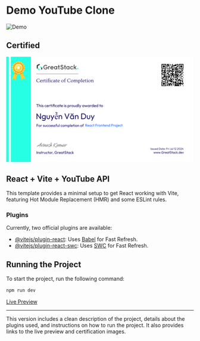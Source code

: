 # Demo YouTube Clone

![Demo](./src/assets/Demo.png)

## Certified

![Certified](./src/assets/certificate.png)

## React + Vite + YouTube API

This template provides a minimal setup to get React working with Vite, featuring Hot Module Replacement (HMR) and some ESLint rules.

### Plugins

Currently, two official plugins are available:

- [@vitejs/plugin-react](https://github.com/vitejs/vite-plugin-react/blob/main/packages/plugin-react/README.md): Uses [Babel](https://babeljs.io/) for Fast Refresh.
- [@vitejs/plugin-react-swc](https://github.com/vitejs/vite-plugin-react-swc): Uses [SWC](https://swc.rs/) for Fast Refresh.

## Running the Project

To start the project, run the following command:

```bash
npm run dev
```

[Live Preview](https://youtube-clone-theta-nine-85.vercel.app/)

<hr />

This version includes a clean description of the project, details about the plugins used, and instructions on how to run the project. It also provides links to the live preview and certification images.

